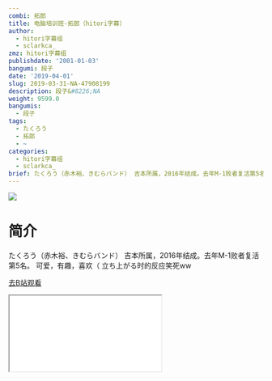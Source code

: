```yaml
---
combi: 拓郎
title: 电脑培训班-拓郎（hitori字幕）
author:
  - hitori字幕组
  - sclarkca_
zmz: hitori字幕组
publishdate: '2001-01-03'
bangumi: 段子
date: '2019-04-01'
slug: 2019-03-31-NA-47908199
description: 段子&#8226;NA
weight: 9599.0
bangumis:
  - 段子
tags:
  - たくろう
  - 拓郎
  - ~
categories:
  - hitori字幕组
  - sclarkca_
brief: たくろう（赤木裕、きむらバンド） 吉本所属，2016年结成。去年M-1败者复活第5名。 可爱，有趣，喜欢（ 立ち上がる时的反应笑死ww
---
```

![](https://i.imgur.com/ilNHn75.jpg)
# 简介  
たくろう（赤木裕、きむらバンド）
吉本所属，2016年结成。去年M-1败者复活第5名。
可爱，有趣，喜欢（
立ち上がる时的反应笑死ww  

[去B站观看](https://www.bilibili.com/video/av47908199/)
<div class ="resp-container"><iframe class="testiframe" src="//player.bilibili.com/player.html?aid=47908199"", scrolling="no", allowfullscreen="true" > </iframe></div> 
